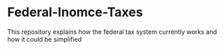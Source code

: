 # Federal-Inomce-Taxes
This repository explains how the federal tax system currently works and how it could be simplified
